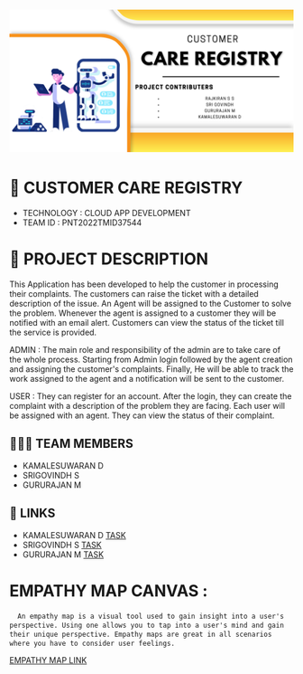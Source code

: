 <h1 align="fill" >
 <img src="CUSTOMER.png" />
</h1>

# 🛃 CUSTOMER CARE REGISTRY

- TECHNOLOGY : CLOUD APP DEVELOPMENT
- TEAM ID    : PNT2022TMID37544

# 📒 PROJECT DESCRIPTION

This Application has been developed to help the customer in processing their complaints.  The customers can raise the ticket with a detailed description of the issue.  An Agent will be assigned to the Customer to solve the problem.  Whenever the agent is assigned to a customer they will be notified with an email alert.  Customers can view the status of the ticket till the service is provided.

 ADMIN :
 The main role and responsibility of the admin are to take care of the whole process.  Starting from Admin login followed by the agent creation and assigning the customer's complaints.  Finally, He will be able to track the work assigned to the agent and a notification will be sent to the customer.

 USER :
 They can register for an account.  After the login, they can create the complaint with a description of the problem they are facing.  Each user will be assigned with an agent.  They can view the status of their complaint.

## 🧑🏻‍🦰 TEAM MEMBERS

- KAMALESUWARAN D   
- SRIGOVINDH S
- GURURAJAN M

## 🔗 LINKS
- KAMALESUWARAN D   [TASK](https://github.com/IBM-EPBL/IBM-Project-1392-1658386621/tree/main/Task/KAMALESUWARAN_D) 
- SRIGOVINDH S      [TASK](https://github.com/IBM-EPBL/IBM-Project-1392-1658386621/tree/main/Task/SRIGOVINDH_S)
- GURURAJAN M       [TASK](https://github.com/IBM-EPBL/IBM-Project-1392-1658386621/tree/main/Task/GURURAJAN_M)



# EMPATHY MAP CANVAS :
      An empathy map is a visual tool used to gain insight into a user's perspective. Using one allows you to tap into a user's mind and gain their unique perspective. Empathy maps are great in all scenarios where you have to consider user feelings.


[EMPATHY MAP LINK ](https://github.com/IBM-EPBL/IBM-Project-1392-1658386621/blob/main/Project_Workflow/EMPATHY%20MAP%20FOR%20THE%20PROJECT/Empathy%20Map.pdf)
